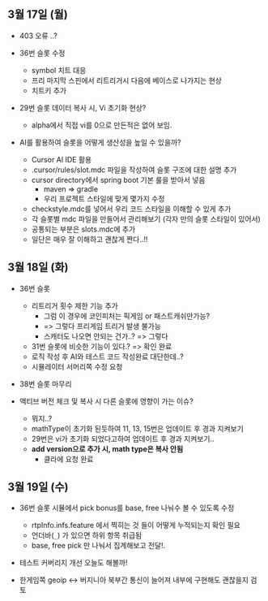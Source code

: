 
## 3월 17일 (월)

- 403 오류 ..?

- 36번 슬롯 수정
	- symbol 치트 대응
	- 프리 마지막 스핀에서 리트리거시 다음에 베이스로 나가지는 현상
	- 치트키 추가

- 29번 슬롯 데이터 복사 시, Vi 초기화 현상?
	- alpha에서 직접 vi를 0으로 만든적은 없어 보임.


- AI를 활용하여 슬롯을 어떻게 생산성을 높일 수 있을까?
	- Cursor AI IDE 활용
	- .cursor/rules/slot.mdc 파일을 작성하여 슬롯 구조에 대한 설명 추가
	- cursor directory에서 spring boot 기본 룰을 받아서 넣음
		- maven => gradle
		- 우리 프로젝트 스타일에 맞게 몇가지 수정
	- checkstyle.mdc를 넣어서 우리 코드 스타일을 이해할 수 있게 추가
	- 각 슬롯별 mdc 파일을 만들어서 관리해보기 (각자 만의 슬롯 스타일이 있어서)
	- 공통되는 부분은 slots.mdc에 추가
	- 일단은 매우 잘 이해하고 괜찮게 짠다..!!

## 3월 18일 (화)

- 36번 슬롯
	- 리트리거 횟수 제한 기능 추가
		- 그럼 이 경우에 코인피처는 픽게임 or 패스트캐쉬만가능?
		- => 그렇다 프리게임 트리거 발생 불가능
		- 스캐터도 나오면 안되는 건가..? => 그렇다
	- 31번 슬롯에 비슷한 기능이 있다.? => 확인 완료
	- 로직 작성 후 AI와 테스트 코드 작성완료 대단한데..?
	- 시뮬레이터 서머리쪽 수정 요청
- 38번 슬롯 마무리

- 액티브 버전 체크 및 복사 시 다른 슬롯에 영향이 가는 이슈?
	- 뭐지..?
	- mathType이 초기화 된듯하여 11, 13, 15번은 업데이트 후 경과 지켜보기
	- 29번은 vi가 초기화 되었다고하여 업데이트 후 경과 지켜보기..
	- **add version으로 추가 시, math type은 복사 안됨** 
		- 클라에 요청 완료

## 3월 19일 (수)

- 36번 슬롯 시뮬에서 pick bonus를 base, free 나눠수 볼 수 있도록 수정
	- rtpInfo.infs.feature 에서 찍히는 것 들이 어떻게 누적되는지 확인 필요
	- 언더바(`_`) 가 있으면 하위 항목 취급됨
	- base, free pick 만 나눠서 집계해보고 전달!.

- 테스트 커버리지 개선 오늘도 해볼까!

- 한게임쪽 geoip <-> 버지니아 북부간 통신이 늘어져 내부에 구현해도 괜찮을지 검토
